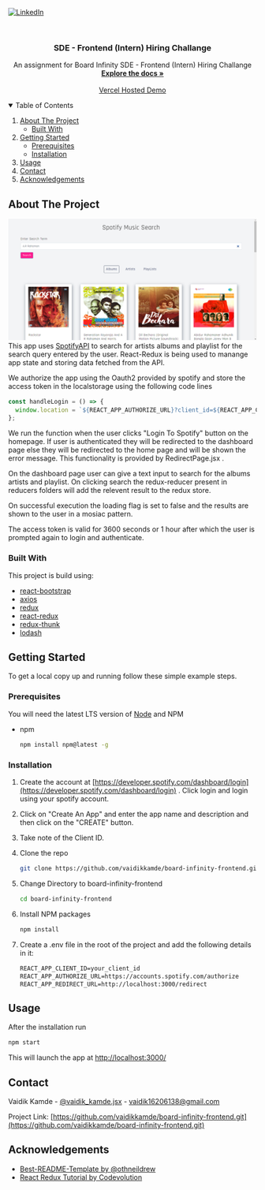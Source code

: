 [![LinkedIn][linkedin-shield]][linkedin-url]



<!-- PROJECT LOGO -->
<br />
<p align="center">
  <h3 align="center">SDE - Frontend (Intern) Hiring Challange</h3>

  <p align="center">
    An assignment for Board Infinity SDE - Frontend (Intern) Hiring Challange
    <br />
    <a href="https://github.com/vaidikkamde/board-infinity-frontend.git"><strong>Explore the docs »</strong></a>
    <br />
    <br />
    <a href="https://board-infinity-frontend.vercel.app/dashboard">Vercel Hosted Demo</a>
  </p>
</p>
<!-- TABLE OF CONTENTS -->
<details open="open">
  <summary>Table of Contents</summary>
  <ol>
    <li>
      <a href="#about-the-project">About The Project</a>
      <ul>
        <li><a href="#built-with">Built With</a></li>
      </ul>
    </li>
    <li>
      <a href="#getting-started">Getting Started</a>
      <ul>
        <li><a href="#prerequisites">Prerequisites</a></li>
        <li><a href="#installation">Installation</a></li>
      </ul>
    </li>
    <li><a href="#usage">Usage</a></li>
    <li><a href="#contact">Contact</a></li>
    <li><a href="#acknowledgements">Acknowledgements</a></li>
  </ol>
</details>



<!-- ABOUT THE PROJECT -->
## About The Project

[![Product Name Screen Shot][product-screenshot]](https://example.com)
<br/>
This app uses [SpotifyAPI](https://developer.spotify.com/) to search for artists albums and playlist for the search query entered by the user. React-Redux is being used to manange app state and storing data fetched from the API.

We authorize the app using the Oauth2 provided by spotify and store the access token in the localstorage using the following code lines
```js
const handleLogin = () => {
  window.location = `${REACT_APP_AUTHORIZE_URL}?client_id=${REACT_APP_CLIENT_ID}&redirect_uri=${REACT_APP_REDIRECT_URL}&response_type=token&show_dialog=true`;
};
```
We run the function when the user clicks "Login To Spotify" button on the homepage.
If user is authenticated they will be redirected to the dashboard page else they will be redirected to the home page and will be shown the error message. This functionality is provided by RedirectPage.jsx .

On the dashboard page user can give a text input to search for the albums artists and playlist. On clicking search the redux-reducer present in reducers folders will add the relevent result to the redux store.

On successful execution the loading flag is set to false and the results are shown to the user in a mosiac pattern.

The access token is valid for 3600 seconds or 1 hour after which the user is prompted again to login and authenticate.
### Built With
This project is build using:
* [react-bootstrap](https://www.npmjs.com/package/react-bootstrap)
* [axios](https://www.npmjs.com/package/axios)
* [redux](https://www.npmjs.com/package/redux)
* [react-redux](https://www.npmjs.com/package/react-redux)
* [redux-thunk](https://www.npmjs.com/package/redux-thunk)
* [lodash](https://www.npmjs.com/package/lodash)



<!-- GETTING STARTED -->
## Getting Started

To get a local copy up and running follow these simple example steps.

### Prerequisites

You will need the latest LTS version of [Node](https://nodejs.org/en/download/) and NPM
* npm
  ```sh
  npm install npm@latest -g
  ```

### Installation

1. Create the account at [https://developer.spotify.com/dashboard/login](https://developer.spotify.com/dashboard/login) . Click login and login using your spotify account.

2.  Click on "Create An App" and enter the app name and description and then click on the "CREATE" button.

3. Take note of the Client ID.

4. Clone the repo
   ```sh
   git clone https://github.com/vaidikkamde/board-infinity-frontend.git
   ```
5. Change Directory to board-infinity-frontend
    ```sh
    cd board-infinity-frontend
    ```
6. Install NPM packages
   ```sh
   npm install
   ```
7. Create a .env file in the root of the project and add the following details in it:
    ```env
    REACT_APP_CLIENT_ID=your_client_id
    REACT_APP_AUTHORIZE_URL=https://accounts.spotify.com/authorize
    REACT_APP_REDIRECT_URL=http://localhost:3000/redirect
    ```



<!-- USAGE EXAMPLES -->
## Usage

After the installation run
   ```sh
   npm start
   ```
This will launch the app at [http://localhost:3000/](http://localhost:3000/)
<!-- CONTACT -->
## Contact

Vaidik Kamde - [@vaidik_kamde.jsx](https://www.instagram.com/vaidik_kamde.jsx/) - vaidik16206138@gmail.com

Project Link: [https://github.com/vaidikkamde/board-infinity-frontend.git](https://github.com/vaidikkamde/board-infinity-frontend.git)



<!-- ACKNOWLEDGEMENTS -->
## Acknowledgements

* [Best-README-Template by @othneildrew](https://github.com/othneildrew/Best-README-Template.git)
* [React Redux Tutorial by Codevolution](https://youtube.com/playlist?list=PLC3y8-rFHvwheJHvseC3I0HuYI2f46oAK)


[linkedin-shield]: https://img.shields.io/badge/-LinkedIn-black.svg?style=for-the-badge&logo=linkedin&colorB=555
[linkedin-url]: https://www.linkedin.com/in/vaidik-kamde
[product-screenshot]: src/images/screenshot2.png
